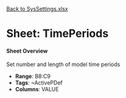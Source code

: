 [Back to SysSettings.xlsx](README.md)

# Sheet: TimePeriods

#### Sheet Overview

Set number and length of model time periods

- **Range**: B8:C9
- **Tags**: ~ActivePDef
- **Columns**: VALUE

